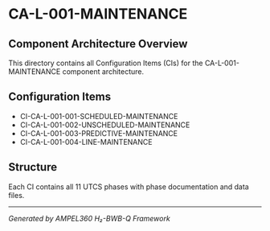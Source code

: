 # CA-L-001-MAINTENANCE

## Component Architecture Overview
This directory contains all Configuration Items (CIs) for the CA-L-001-MAINTENANCE component architecture.

## Configuration Items
- CI-CA-L-001-001-SCHEDULED-MAINTENANCE
- CI-CA-L-001-002-UNSCHEDULED-MAINTENANCE
- CI-CA-L-001-003-PREDICTIVE-MAINTENANCE
- CI-CA-L-001-004-LINE-MAINTENANCE

## Structure
Each CI contains all 11 UTCS phases with phase documentation and data files.

---
*Generated by AMPEL360 H₂-BWB-Q Framework*
